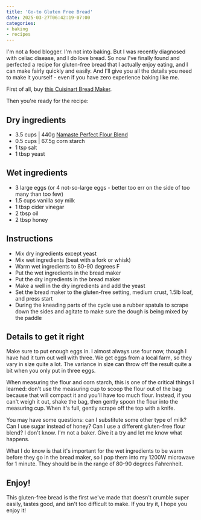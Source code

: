 ```yaml
---
title: 'Go-to Gluten Free Bread'
date: 2025-03-27T06:42:19-07:00
categories:
- baking
- recipes
---
```


I'm not a food blogger. I'm not into baking. But I was recently diagnosed with celiac disease, and I do love bread. So now I've finally found and perfected a recipe for gluten-free bread that I actually enjoy eating, and I can make fairly quickly and easily. And I'll give you all the details you need to make it yourself - even if you have zero experience baking like me.

First of all, buy [this Cuisinart Bread Maker](https://a.co/d/5w67Udx).

Then you're ready for the recipe:

## Dry ingredients
- 3.5 cups | 440g [Namaste Perfect Flour Blend](https://namastefoods.com/products/gluten-free-perfect-flour-blend)
- 0.5 cups | 67.5g corn starch
- 1 tsp salt
- 1 tbsp yeast


## Wet ingredients
- 3 large eggs (or 4 not-so-large eggs - better too err on the side of too many than too few)
- 1.5 cups vanilla soy milk
- 1 tbsp cider vinegar
- 2 tbsp oil
- 2 tbsp honey

## Instructions
- Mix dry ingredients except yeast
- Mix wet ingredients (beat with a fork or whisk)
- Warm wet ingredients to 80-90 degrees F
- Put the wet ingredients in the bread maker
- Put the dry ingredients in the bread maker
- Make a well in the dry ingredients and add the yeast
- Set the bread maker to the gluten-free setting, medium crust, 1.5lb loaf, and press start
- During the kneading parts of the cycle use a rubber spatula to scrape down the sides and agitate to make sure the dough is being mixed by the paddle

## Details to get it right
Make sure to put enough eggs in. I almost always use four now, though I have had it turn out well with three. We get eggs from a local farm, so they vary in size quite a lot. The variance in size can throw off the result quite a bit when you only put in three eggs.

When measuring the flour and corn starch, this is one of the critical things I learned:  don't use the measuring cup to scoop the flour out of the bag because that will compact it and you'll have too much flour. Instead, if you can't weigh it out, shake the bag, then gently spoon the flour into the measuring cup. When it's full, gently scrape off the top with a knife.

You may have some questions:  can I substitute some other type of milk? Can I use sugar instead of honey? Can I use a different gluten-free flour blend? I don't know. I'm not a baker. Give it a try and let me know what happens.

What I do know is that it's important for the wet ingredients to be warm before they go in the bread maker, so I pop them into my 1200W microwave for 1 minute. They should be in the range of 80-90 degrees Fahrenheit.

## Enjoy!
This gluten-free bread is the first we've made that doesn't crumble super easily, tastes good, and isn't too difficult to make. If you try it, I hope you enjoy it!
